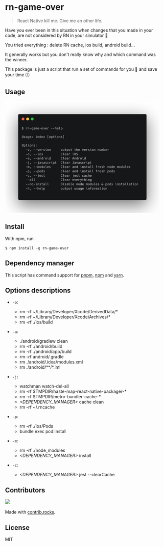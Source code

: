 # rn-game-over

> React Native kill me. Give me an other life.

Have you ever been in this situation when changes that you made in your code, are not considered by RN in your simulator 🧐

You tried everything : delete RN cache, ios build, android build...

It generally works but you don't really know why and which command was the winner.

This package is just a script that run a set of commands for you 🤩 and save your time 🕔

## Usage

![help](doc/help.png)

## Install

With npm, run

```
$ npm install -g rn-game-over
```

## Dependency manager

This script has command support for [pnpm](https://pnpm.io/), [npm](https://docs.npmjs.com/cli/npm) and [yarn](https://yarnpkg.com/lang/en/).

## Options descriptions

- `-o`:

  - rm -rf ~/Library/Developer/Xcode/DerivedData/\*
  - rm -rf ~/Library/Developer/Xcode/Archives/\*
  - rm -rf ./ios/build

- `-a`:

  - ./android/gradlew clean
  - rm -rf ./android/build
  - rm -rf ./android/app/build
  - rm -rf android/.gradle
  - rm ./android/.idea/modules.xml
  - rm ./android/\*\*/\*.iml

- `-j`:

  - watchman watch-del-all
  - rm -rf $TMPDIR/haste-map-react-native-packager-\*
  - rm -rf $TMPDIR/metro-bundler-cache-\*
  - _<DEPENDENCY_MANAGER>_ cache clean
  - rm -rf ~/.rncache

- `-p`:

  - rm -rf ./ios/Pods
  - bundle exec pod install

- `-m`:

  - rm -rf ./node_modules
  - _<DEPENDENCY_MANAGER>_ install

- `-c`:

  - _<DEPENDENCY_MANAGER>_ jest --clearCache

## Contributors

<a href="https://github.com/taboulot/rn-game-over/graphs/contributors">
  <img src="https://contrib.rocks/image?repo=taboulot/rn-game-over" />
</a>

Made with [contrib.rocks](https://contrib.rocks).

## License

MIT
